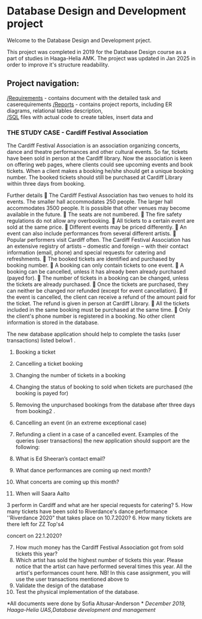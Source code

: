 # Database Design and Development project
Welcome to the Database Design and Development prject.

This project was completed in 2019 for the Database Design course as a part of studies in Haaga-Helia AMK. 
The project was updated in Jan 2025 in order to improve it's structure readability.

## Project navigation:
[/Requirements](https://github.com/ndrsonya/database_development_project/tree/master/requirements) - contains document with the detailed task and caserequirements
[/Reports](https://github.com/ndrsonya/database_development_project/tree/master/reports) - contains project reports, including ER diagrams, relational tables description,  
[/SQL](https://github.com/ndrsonya/database_development_project/tree/master/SQL) files with actual code to create tables, insert data and 


### THE STUDY CASE - Cardiff Festival Association
The Cardiff Festival Association is an association organizing concerts, dance and theatre performances
and other cultural events. So far, tickets have been sold in person at the Cardiff library. Now the
association is keen on offering web pages, where clients could see upcoming events and book tickets.
When a client makes a booking he/she should get a unique booking number. The booked tickets
should still be purchased at Cardiff Library within three days from booking.

Further details
 The Cardiff Festival Association has two venues to hold its events. The smaller hall accommodates
250 people. The larger hall accommodates 3500 people. It is possible that other venues may
become available in the future.
 The seats are not numbered.
 The fire safety regulations do not allow any overbooking.
 All tickets to a certain event are sold at the same price.
 Different events may be priced differently.
 An event can also include performances from several different artists.
 Popular performers visit Cardiff often. The Cardiff Festival Association has an extensive registry of
artists – domestic and foreign – with their contact information (email, phone) and special requests
for catering and refreshments.
 The booked tickets are identified and purchased by booking number.
 A booking can only contain tickets to one event.
 A booking can be cancelled, unless it has already been already purchased (payed for).
 The number of tickets in a booking can be changed, unless the tickets are already purchased.
 Once the tickets are purchased, they can neither be changed nor refunded (except for event
cancellation).
 If the event is cancelled, the client can receive a refund of the amount paid for the ticket. The
refund is given in person at Cardiff Library.
 All the tickets included in the same booking must be purchased at the same time.
 Only the client's phone number is registered in a booking. No other client information is stored in
the database.



The new database application should help to complete the tasks (user transactions) listed below1
.

1. Booking a ticket
2. Cancelling a ticket booking
3. Changing the number of tickets in a booking
4. Changing the status of booking to sold when tickets are purchased (the booking is payed for)
5. Removing the unpurchased bookings from the database after three days from booking2
.

6. Cancelling an event (in an extreme exceptional case)
7. Refunding a client in a case of a cancelled event.
Examples of the queries (user transactions) the new application should support are the following:
1. What is Ed Sheeran’s contact email?
2. What dance performances are coming up next month?
3. What concerts are coming up this month?
4. When will Saara Aalto

3 perform in Cardiff and what are her special requests for catering?
5. How many tickets have been sold to Riverdance's dance performance ''Riverdance 2020" that
takes place on 10.7.2020?
6. How many tickets are there left for ZZ Top's4

concert on 22.1.2020?

7. How much money has the Cardiff Festival Association got from sold tickets this year?
8. Which artist has sold the highest number of tickets this year. Please notice that the artist can have
performed several times this year. All the artist's performances count here.
NB! In this case assignment, you will use the user transactions mentioned above to
1. Validate the design of the database
2. Test the physical implementation of the database.



	
*All documents were done by Sofia Altusar-Anderson                 *
*December 2019, Haaga-Helia UAS,Database development and management*
